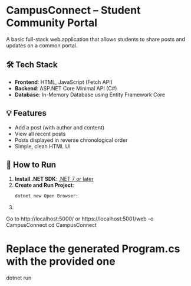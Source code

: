 # CampusConnect – Student Community Portal

A basic full-stack web application that allows students to share posts and updates on a common portal.

## 🛠 Tech Stack

- **Frontend**: HTML, JavaScript (Fetch API)
- **Backend**: ASP.NET Core Minimal API (C#)
- **Database**: In-Memory Database using Entity Framework Core

## 💡 Features

- Add a post (with author and content)
- View all recent posts
- Posts displayed in reverse chronological order
- Simple, clean HTML UI

## 🚀 How to Run

1. **Install .NET SDK**: [.NET 7 or later](https://dotnet.microsoft.com/en-us/download)
2. **Create and Run Project**:
   ```bash
   dotnet new Open Browser:
3.
Go to http://localhost:5000/ or https://localhost:5001/web -o CampusConnect
   cd CampusConnect
   # Replace the generated Program.cs with the provided one
   dotnet run
   
